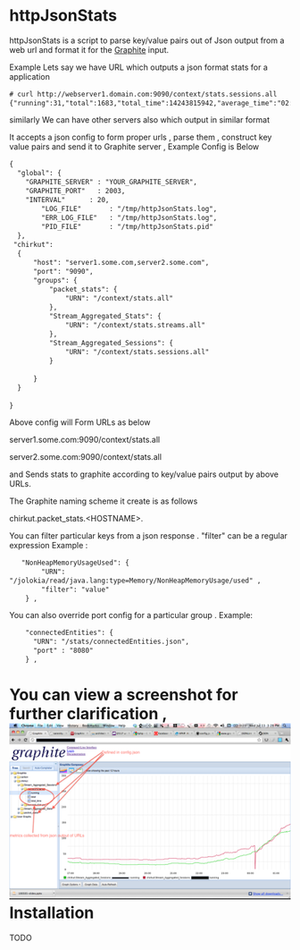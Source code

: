 httpJsonStats
=============
httpJsonStats is a script to parse key/value pairs out of Json output from a web url and format it for the [Graphite](http://graphite.wikidot.com) input. 

Example Lets say we have URL which outputs a json format stats for a application 

    # curl http://webserver1.domain.com:9090/context/stats.sessions.all
    {"running":31,"total":1683,"total_time":14243815942,"average_time":"02:23:42"}

similarly We can have other servers also which output in similar format

It accepts a json config to form proper urls , parse them , construct key value pairs and send it to Graphite server , Example Config is Below 

    {
      "global": { 
        "GRAPHITE_SERVER" : "YOUR_GRAPHITE_SERVER", 
        "GRAPHITE_PORT"   : 2003,
        "INTERVAL"      : 20, 
            "LOG_FILE"       : "/tmp/httpJsonStats.log", 
            "ERR_LOG_FILE"   : "/tmp/httpJsonStats.log", 
            "PID_FILE"       : "/tmp/httpJsonStats.pid"
      }, 
     "chirkut": 
      {
          "host": "server1.some.com,server2.some.com",
          "port": "9090",
          "groups": {
              "packet_stats": {
                  "URN": "/context/stats.all"
              },
              "Stream_Aggregated_Stats": {
                  "URN": "/context/stats.streams.all"
              },
              "Stream_Aggregated_Sessions": {
                  "URN": "/context/stats.sessions.all"
              }

          }
      }

    }

Above config will Form URLs as below 


server1.some.com:9090/context/stats.all

server2.some.com:9090/context/stats.all

and Sends stats to graphite according to key/value pairs output by above URLs. 

The Graphite naming scheme it create is as follows 

chirkut.packet_stats.\<HOSTNAME\>.



You can filter particular keys from a json response . "filter" can be a regular expression 
Example : 

       "NonHeapMemoryUsageUsed": { 
            "URN": "/jolokia/read/java.lang:type=Memory/NonHeapMemoryUsage/used" , 
            "filter": "value"
        } , 

You can also override port config for a particular group . 
Example: 

        "connectedEntities": {
          "URN": "/stats/connectedEntities.json", 
          "port" : "8080"
        } , 


You can view a screenshot for further clarification , ![SCREENSHOT](https://github.com/sverma/httpJsonStats/raw/master/screenshots/screenshot1.png "SCREENSHOT")
Installation 
============

TODO


